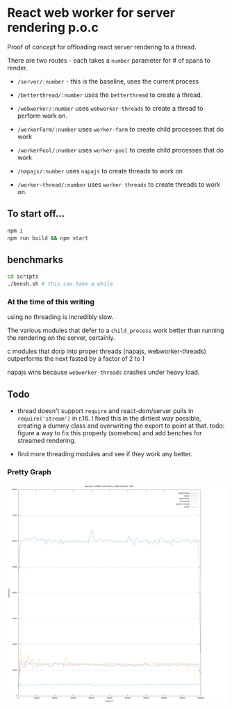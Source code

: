 
# React web worker for server rendering p.o.c

Proof of concept for offloading react server rendering to a thread.

There are two routes - each takes a `number` parameter for # of spans to render.

- `/server/:number` - this is the baseline, uses the current process

- `/betterthread/:number` uses the `betterthread` to create a thread.

- `/webworker/:number` uses `webworker-threads` to create a thread to perform work on.

- `/workerFarm/:number` uses `worker-farm` to create child processes that do work

- `/workerPool/:number` uses `worker-pool` to create child processes that do work

- `/napajs/:number` uses `napajs` to create threads to work on

- `/worker-thread/:number` uses `worker threads` to create threads to work on.

## To start off...

```sh
npm i
npm run build && npm start
```

## benchmarks

```sh
cd scripts
./bensh.sh # this can take a while
```

### At the time of this writing

using no threading is incredibly slow.

The various modules that defer to a `child_process` work better than running the rendering on the server, certainly.

c modules that dorp into proper threads (napajs, webworker-threads) outperforms the next fasted by a factor of 2 to 1

napajs wins because `webworker-threads` crashes under heavy load.

## Todo

* thread doesn't support `require` and react-dom/server pulls in `require('stream')` in r.16.  I fixed this in the dirtiest way possible, creating a dummy class and overwriting the export to point at that.  todo: figure a way to fix this properly (somehow) and add benches for streamed rendering.

* find more threading modules and see if they work any better.

### Pretty Graph

![benchmark results](https://raw.githubusercontent.com/tswaters/react-thread-poc/master/results.png)
